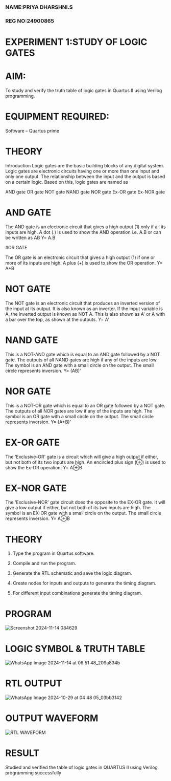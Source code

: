 ###  NAME:PRIYA DHARSHNI.S
###  REG NO:24900865
# EXPERIMENT 1:STUDY OF LOGIC GATES
# AIM:

To study and verify the truth table of logic gates in Quartus II using Verilog programming.

# EQUIPMENT REQUIRED:

Software – Quartus prime 

# THEORY

Introduction Logic gates are the basic building blocks of any digital system. Logic gates are electronic circuits having one or more than one input and only one output. The relationship between the input and the output is based on a certain logic. Based on this, logic gates are named as

AND gate OR gate NOT gate NAND gate NOR gate Ex-OR gate Ex-NOR gate

# AND GATE

The AND gate is an electronic circuit that gives a high output (1) only if all its inputs are high. A dot (.) is used to show the AND operation i.e. A.B or can be written as AB
Y= A.B

#OR GATE

The OR gate is an electronic circuit that gives a high output (1) if one or more of its inputs are high. A plus (+) is used to show the OR operation.
Y= A+B

# NOT GATE

The NOT gate is an electronic circuit that produces an inverted version of the input at its output. It is also known as an inverter. If the input variable is A, the inverted output is known as NOT A. This is also shown as A' or A with a bar over the top, as shown at the outputs.
Y= A'

# NAND GATE
This is a NOT-AND gate which is equal to an AND gate followed by a NOT gate. The outputs of all NAND gates are high if any of the inputs are low. The symbol is an AND gate with a small circle on the output. The small circle represents inversion.
Y= (AB)’

# NOR GATE

This is a NOT-OR gate which is equal to an OR gate followed by a NOT gate. The outputs of all NOR gates are low if any of the inputs are high. The symbol is an OR gate with a small circle on the output. The small circle represents inversion.
Y= (A+B)’

# EX-OR GATE

The 'Exclusive-OR' gate is a circuit which will give a high output if either, but not both of its two inputs are high. An encircled plus sign (⊕) is used to show the Ex-OR operation.
Y= A⊕B

# EX-NOR GATE

The 'Exclusive-NOR' gate circuit does the opposite to the EX-OR gate. It will give a low output if either, but not both of its two inputs are high. The symbol is an EX-OR gate with a small circle on the output. The small circle represents inversion.
Y= A⊕B
# THEORY

1.	Type the program in Quartus software.

2.	Compile and run the program.

3.	Generate the RTL schematic and save the logic diagram.

4.	Create nodes for inputs and outputs to generate the timing diagram.

5.	For different input combinations generate the timing diagram.


# PROGRAM
![Screenshot 2024-11-14 084629](https://github.com/user-attachments/assets/1c254870-8a8f-4f5c-afc3-03c06e70f95e)

# LOGIC SYMBOL & TRUTH TABLE
![WhatsApp Image 2024-11-14 at 08 51 48_209a834b](https://github.com/user-attachments/assets/c2a1a675-0f9a-4484-bd5c-8e77cdf3eeac)


# RTL OUTPUT
![WhatsApp Image 2024-10-29 at 04 48 05_03bb3142](https://github.com/user-attachments/assets/befc3e78-e60a-4c94-a782-434bcef2d356)


# OUTPUT WAVEFORM 
![RTL WAVEFORM](https://github.com/user-attachments/assets/93d7e053-eebb-4a21-bf75-6c8d85b96b0f)


# RESULT
Studied and verified the table of logic gates in QUARTUS II using Verilog programming successfully

